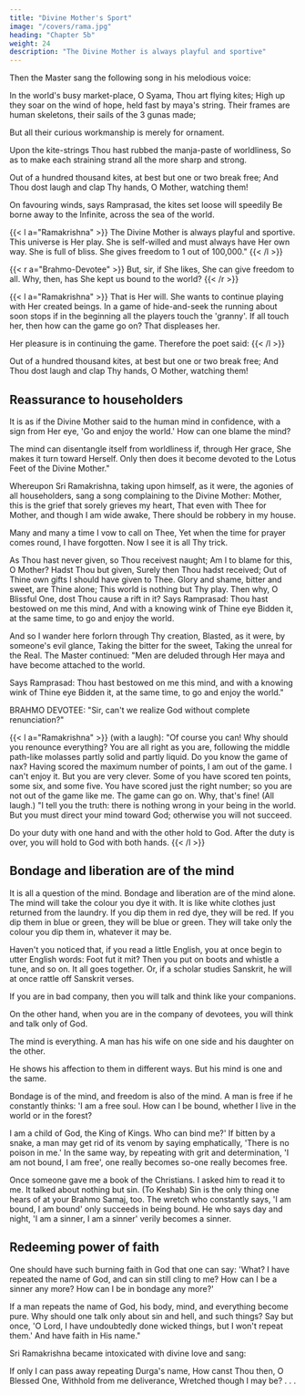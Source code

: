 ```yaml
---
title: "Divine Mother's Sport"
image: "/covers/rama.jpg"
heading: "Chapter 5b"
weight: 24
description: "The Divine Mother is always playful and sportive"
---
```



Then the Master sang the following song in his melodious voice:

In the world's busy market-place, O Syama, Thou art flying kites;
High up they soar on the wind of hope, held fast by maya's string.
Their frames are human skeletons, their sails of the 3 gunas made;

But all their curious workmanship is merely for ornament.

Upon the kite-strings Thou hast rubbed the manja-paste of worldliness,
So as to make each straining strand all the more sharp and strong.

Out of a hundred thousand kites, at best but one or two break free;
And Thou dost laugh and clap Thy hands, O Mother, watching them!

On favouring winds, says Ramprasad, the kites set loose will speedily
Be borne away to the Infinite, across the sea of the world.

{{< l a="Ramakrishna" >}}
The Divine Mother is always playful and sportive. This universe is Her play. She is self-willed and must always have Her own way. She is full of bliss. She gives freedom to 1 out of 100,000."
{{< /l >}}


{{< r a="Brahmo-Devotee" >}}
But, sir, if She likes, She can give freedom to all. Why, then, has She kept us bound to the world?
{{< /r >}}


{{< l a="Ramakrishna" >}}
That is Her will. She wants to continue playing with Her created beings. In a game of hide-and-seek the running about soon stops if in the beginning all the players touch the 'granny'. If all touch her, then how can the game go on? That displeases her. 

Her pleasure is in continuing the game. Therefore the poet said:
{{< /l >}}


Out of a hundred thousand kites, at best but one or two break free;
And Thou dost laugh and clap Thy hands, O Mother, watching them!


## Reassurance to householders

It is as if the Divine Mother said to the human mind in confidence, with a sign from Her eye, 'Go and enjoy the world.' How can one blame the mind? 

The mind can disentangle itself from worldliness if, through Her grace, She makes it turn toward Herself. Only then does it become devoted to the Lotus Feet of the Divine Mother."

Whereupon Sri Ramakrishna, taking upon himself, as it were, the agonies of all householders, sang a song complaining to the Divine Mother: Mother, this is the grief that sorely grieves my heart, That even with Thee for Mother, and though I am wide awake, There should be robbery in my house.

Many and many a time I vow to call on Thee,
Yet when the time for prayer comes round, I have forgotten.
Now I see it is all Thy trick.

As Thou hast never given, so Thou receivest naught;
Am I to blame for this, O Mother? Hadst Thou but given,
Surely then Thou hadst received;
Out of Thine own gifts I should have given to Thee.
Glory and shame, bitter and sweet, are Thine alone;
This world is nothing but Thy play.
Then why, O Blissful One, dost Thou cause a rift in it?
Says Ramprasad: Thou hast bestowed on me this mind,
And with a knowing wink of Thine eye
Bidden it, at the same time, to go and enjoy the world.

And so I wander here forlorn through Thy creation,
Blasted, as it were, by someone's evil glance,
Taking the bitter for the sweet,
Taking the unreal for the Real.
The Master continued: "Men are deluded through Her maya and have become attached
to the world.

Says Ramprasad: Thou hast bestowed on me this mind, and with a knowing wink of Thine eye
Bidden it, at the same time, to go and enjoy the world."


BRAHMO DEVOTEE: "Sir, can't we realize God without complete renunciation?"


{{< l a="Ramakrishna" >}}
(with a laugh): "Of course you can! Why should you renounce everything? You are all right as you are, following the middle path-like molasses partly solid and partly liquid. Do you know the game of nax? Having scored the maximum number of points, I am out of the game. I can't enjoy it. But you are very clever. Some of you have scored
ten points, some six, and some five. You have scored just the right number; so you are
not out of the game like me. The game can go on. Why, that's fine! (All laugh.)
"I tell you the truth: there is nothing wrong in your being in the world. But you must direct your
mind toward God; otherwise you will not succeed.

Do your duty with one hand and with the other hold to God. After the duty is over, you will hold to God with both hands.
{{< /l >}}


## Bondage and liberation are of the mind

It is all a question of the mind. Bondage and liberation are of the mind alone. The mind will take the colour you dye it with. It is like white clothes just returned from the laundry. If you dip them in red dye, they will be red. If you dip them in blue or green, they will be blue or green. They will take only the colour you dip them in, whatever it may be. 

Haven't you noticed that, if you read a little English, you at once begin to utter English words: Foot fut it mit? Then you put on boots and whistle a tune, and so on. It all goes together. Or, if a scholar studies Sanskrit, he will at once rattle off Sanskrit verses.

If you are in bad company, then you will talk and think like your companions.

On the other hand, when you are in the company of devotees, you will think and talk only of God.

The mind is everything. A man has his wife on one side and his daughter on the other.

He shows his affection to them in different ways. But his mind is one and the same.

Bondage is of the mind, and freedom is also of the mind. A man is free if he constantly thinks: 'I am a free soul. How can I be bound, whether I live in the world or in the forest?

I am a child of God, the King of Kings. Who can bind me?' If bitten by a snake, a man may get rid of its venom by saying emphatically, 'There is no poison in me.' In the same way, by repeating with grit and determination, 'I am not bound, I am free', one really becomes so-one really becomes free.

Once someone gave me a book of the Christians. I asked him to read it to me. It talked about nothing but sin. (To Keshab) Sin is the only thing one hears of at your Brahmo Samaj, too. The wretch who constantly says, 'I am bound, I am bound' only
succeeds in being bound. He who says day and night, 'I am a sinner, I am a sinner'
verily becomes a sinner.


## Redeeming power of faith

One should have such burning faith in God that one can say: 'What? I have repeated the name of God, and can sin still cling to me? How can I be a sinner any more? How can I be in bondage any more?'

If a man repeats the name of God, his body, mind, and everything become pure. Why should one talk only about sin and hell, and such things? Say but once, 'O Lord, I have undoubtedly done wicked things, but I won't repeat them.' And have faith in His name." 

Sri Ramakrishna became intoxicated with divine love and sang:

If only I can pass away repeating Durga's name,
How canst Thou then, O Blessed One,
Withhold from me deliverance,
Wretched though I may be? . . .

